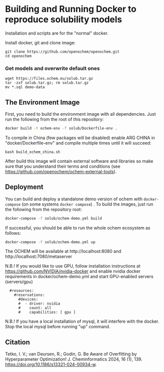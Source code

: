 # Building and Running Docker to reproduce solubility models

Installation and scripts are for the "normal" docker. 

Install docker, git and clone image:

```
git clone https://github.com/openochem/openochem.git
cd openochem
```

### Get models and overwrite default ones

```
wget https://files.ochem.eu/solub.tar.gz
tar -zxf solub.tar.gz; rm solub.tar.gz
mv *.sql demo-data 
```

## The Environment Image

First, you need to build the environment image with all dependencies. Just run the following from the root of this repository:

```bash
docker build -t ochem-env -f solub/Dockerfile-env .
```

To compile in China (few packages will be disabled) enable ARG CHINA in "docker/Dockerfile-env" and compile multiple times until it will succeed:

```bash build_ochem_china.sh```

After build this image will contain external software and libraries so make sure that you understand their terms and conditions (see https://github.com/openochem/ochem-external-tools).

## Deployment

You can build and deploy a standalone demo version of ochem with `docker-compose` (on some systems `docker compose`) . To build the images, just run the following from the repository root:

```bash
docker-compose -f solub/ochem-demo.yml build
```

If successful, you should be able to run the whole ochem ecosystem as follows:

```bash
docker-compose -f solub/ochem-demo.yml up
```

The OCHEM will be available at http://localhost:8080 and http://localhost:7080/metaserver

N.B.! If you would like to use GPU, follow installation instructions at https://github.com/NVIDIA/nvidia-docker 
and enable  nvidia docker requirements in docker/ochem-demo.yml  and start GPU-enabled servers (servers/gpu)

      #resources:
        #reservations:
          #devices:
          #  - driver: nvidia
          #    count: all
          #    capabilities: [ gpu ]

N.B.! If you have a local installation of mysql, it will interfere with the docker. Stop the local mysql before running "up" command.


## Citation

Tetko, I. V.; van Deursen, R.; Godin, G. Be Aware of Overfitting by Hyperparameter Optimization! J. Cheminformatics 2024, 16 (1), 139. https://doi.org/10.1186/s13321-024-00934-w.


